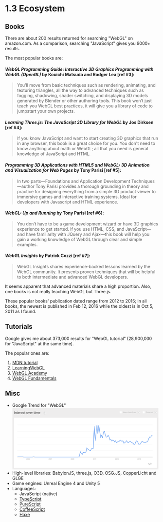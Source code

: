 # 1.3 Ecosystem

## Books

There are about 200 results returned for searching "WebGL" on amazon.com.
As a comparison, searching "JavaScript" gives you 9000+ results.

The most popular books are:

#### *WebGL Programming Guide: Interactive 3D Graphics Programming with WebGL (OpenGL)* by Kouichi Matsuda and Rodger Lea [ref #3]:

> You’ll move from basic techniques such as rendering, animating, and texturing triangles, all the way to advanced techniques such as fogging, shadowing, shader switching, and displaying 3D models generated by Blender or other authoring tools. This book won’t just teach you WebGL best practices, it will give you a library of code to jumpstart your own projects.

#### *Learning Three.js: The JavaScript 3D Library for WebGL* by Jos Dirksen [ref #4]:

> If you know JavaScript and want to start creating 3D graphics that run in any browser, this book is a great choice for you. You don't need to know anything about math or WebGL; all that you need is general knowledge of JavaScript and HTML.

#### *Programming 3D Applications with HTML5 and WebGL: 3D Animation and Visualization for Web Pages* by Tony Parisi [ref #5]:

> In two parts—Foundations and Application Development Techniques—author Tony Parisi provides a thorough grounding in theory and practice for designing everything from a simple 3D product viewer to immersive games and interactive training systems. Ideal for developers with Javascript and HTML experience.

#### *WebGL: Up and Running* by Tony Parisi [ref #6]:

> You don’t have to be a game development wizard or have 3D graphics experience to get started. If you use HTML, CSS, and JavaScript—and have familiarity with JQuery and Ajax—this book will help you gain a working knowledge of WebGL through clear and simple examples.

#### *WebGL Insights* by Patrick Cozzi [ref #7]:

> WebGL Insights shares experience-backed lessons learned by the WebGL community. It presents proven techniques that will be helpful to both intermediate and advanced WebGL developers.

It seems apparent that advanced materials share a high proportion. Also, one books is not really teaching WebGL but Three.js.

These popular books' publication dated range from 2012 to 2015; In all books, the newest is published in Feb 12, 2016 while the oldest is in Oct 5, 2011 as I found.

## Tutorials
Google gives me about 373,000 results for "WebGL tutorial" (28,900,000 for "JavaScript" at the same time).

The popular ones are:

1. [MDN tutorial](https://developer.mozilla.org/en-US/docs/Web/API/WebGL_API/Tutorial)
2. [LearningWebGL](http://learningwebgl.com/blog/)
3. [WebGL Academy](http://www.webglacademy.com)
4. [WebGL Fundamentals](https://webglfundamentals.org)

## Misc


* Google Trend for "WebGL" ![](trend.png)
* High-level libraries: BabylonJS, three.js, O3D, OSG.JS, CopperLicht and GLGE
* Game engines:  Unreal Engine 4 and Unity 5
* Languages:
    * JavaScript (native)
    * [TypeScript](http://typescript.away3d.com)
    * [PureScript](https://github.com/jutaro/purescript-webgl)
    * [CoffeeScript](http://www.coffeegl.com)
    * [Haxe](http://haxor.xyz)
